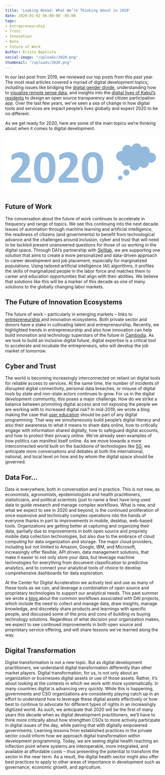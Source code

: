 ```yaml
---
title: 'Looking Ahead: What We’re Thinking About in 2020'
date: 2020-01-02 06:00:00 -05:00
tags:
- Entrepreneurship
- Trust
- Innovation
- Data
- Future of Work
Author: Krista Baptista
social-image: "/uploads/2020.png"
thumbnail: "/uploads/2020.png"
---
```


In our last post from 2019, we reviewed our top posts from this past year. The most read articles covered a myriad of digital development topics, including issues like bridging the [digital gender divide](https://dai-global-digital.com/lessons-learned-from-cambodia.html),   understanding how to [visualize remote sense data](https://dai-global-digital.com/visualizing-remotely-sensed-data-true-color-and-false-color.html), and insights into the [digital lives of Kabul’s residents](https://dai-global-digital.com/citizen-centered-design-and-frontier-insights-in-kabul-municipality.html) to design an open source transparency and citizen participation app. Over the last few years, we’ve seen a sea of change in how digital tools and services are impact people’s lives globally and expect 2020 to be no different.

As we get ready for 2020, here are some of the main topics we’re thinking about when it comes to digital development.

<!--more-->

![2020.png](/uploads/2020.png)

## Future of Work

The conversation about the future of work continues to accelerate in frequency and range of topics. We see this continuing into the next decade. Issues of automation through machine learning and artificial intelligence, the readiness of citizens (and governments) to benefit from technological advance and the challenges around inclusion, cyber and trust that will need to be tackled present unanswered questions for those of us working in the digital space.  Through DAI’s partnership with [Skilllab](https://dai-global-digital.com/partnership-with-award-winning-tech-startup-skilllab.html?utm_source=related-box), we are supporting one solution that aims to create a more personalized and data-driven approach to career development and job placement, especially for marginalized populations. Using tailored artificial intelligence (AI) algorithms, it profiles the skills of marginalized people in the labor force and matches them to career and education opportunities that align with their abilities. We believe that solutions like this will be a marker of this decade as one of many solutions to the globally changing labor markets.

## The Future of Innovation Ecosystems

The future of work – particularly in emerging markets – links to [entrepreneurship ](https://dai-global-digital.com/10-trends-changing-entrepreneurship-ecosystems.html)and innovation ecosystems.  Both private sector and donors have a stake in cultivating talent and entrepreneurship.  Recently, we highlighted trends in entrepreneurship and also how innovation can help build innovation and technology superstars of the future in [Cambodia](https://dai-global-digital.com/cambodia.html).  As we look to build an inclusive digital future, digital expertise is a critical tool to accelerate and incubate the entrepreneurs, who will develop the job market of tomorrow.

## Cyber and Trust

The world is becoming increasingly interconnected on reliant on digital tools for reliable access to services. At the same time, the number of incidents of disrupted digital connectivity, personal data breaches, or misuse of digital tools by state and non-state actors continues to grow. For us in the digital development community, this poses a major challenge. How do we strike a balance between promoting digital access and not exposing the people we are working with to increased digital risk? In mid-2019, we wrote a blog making the case that [user education](https://dai-global-digital.com/the-missing-digital-principle-educate-the-user.html) should be part of any digital programming. That way we simultaneously build people’s digital literacy and also their awareness to what it means to share data online, how to critically engage with information shared digitally, how to safeguard digital accounts, and how to protect their privacy online. We’ve already seen examples of how politics can manifest itself online. As we move towards a more interconnected world built on the backbone of technologies like [5G](https://dai-global-digital.com/what-makes-this-wireless-technology-5g-different-than-all-other-wireless-technologies.html), we anticipate more conversations and debates at both the international, national, and local level on how and by whom the digital space should be governed.

## Data For…

Data is everywhere, both in conversation and in practice. This is not new, as economists, agronomists, epidemiologists and health practitioners, statisticians, and political scientists (just to name a few) have long used data to guide research and manage complex workflows. What is new, and what we expect to see in 2020 and beyond, is the continued proliferation of once expensive and technically complex operations into the hands of everyone thanks in part to improvements in mobile, desktop, web-based tools. Organizations are getting better at capturing and organizing their data, partially due to improvements in both open source and propriety mobile data collection technologies, but also due to the embrace of cloud computing for data organization and storage. The major cloud providers, including but not limited to Amazon, Google, IBM, and Microsoft, increasingly offer flexible, API driven, data management solutions, that make it easier to not only store your data, but leverage machine technologies for everything from document classification to predictive analytics, and to connect your analytical tools of choice to develop comprehensive dashboards for data exploration.

At the Center for Digital Acceleration we actively test and use as many of these tools as we can, and leverage a combination of open source and proprietary technologies to support our analytical needs. This past summer we wrote a [blog ](https://dai-global-digital.com/open-source-vs-proprietary-data-management-stack-which-one-is-right-for-your-team.html)about the common workflows associated with DAI projects, which include the need to collect and manage data, draw insights, manage knowledge, and discretely share products and learnings with specific people, and discussed some of the pros and cons of building vs buying technology solutions. Regardless of what decision your organization makes, we expect to see continued improvements in both open source and proprietary service offering, and will share lessons we’ve learned along the way.

## Digital Transformation

Digital transformation is not a new topic. But as digital development practitioners, we understand digital transformation differently than other market players. Digital transformation, for us, is not only about an organization or businesses digital assets or use of those assets. Rather, it’s about looking at the contexts in which we work with more systematically. In many countries digital is advancing very quickly. While this is happening, governments and CSO organizations are consistently playing catch up in an effort to understand how to leverage these digital assets effectively or how best to continue to advocate for different types of rights in an increasingly digitized world. As such, we anticipate that 2020 will be the first of many years this decade when as digital development practitioners, we’ll have to think more critically about how strengthen CSOs to more actively participate in digital issues of the day, while pairing that with digitally empowered governments. Learning lessons from established practices in the private sector could inform how we approach digital transformation within development programming. Today, we are seeing digital health reaching an inflection point where systems are interoperable, more integrated, and available at affordable costs – thus presenting the potential to transform the sector in the near term. As a result, the digital health sector might also offer best practices to apply to other areas of importance in development such as governance, economic growth, and agriculture.